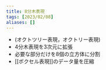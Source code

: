 ```yaml
---
title: 8分木表現
tags: [2023/02/08]
aliases: []
---
```


- (オクトツリー表現，オクトリー表現)
- 4分木表現を3次元に拡張
- 必要な部分だけを8個の立方体に分割
- [[ボクセル表現]]のデータ量を圧縮